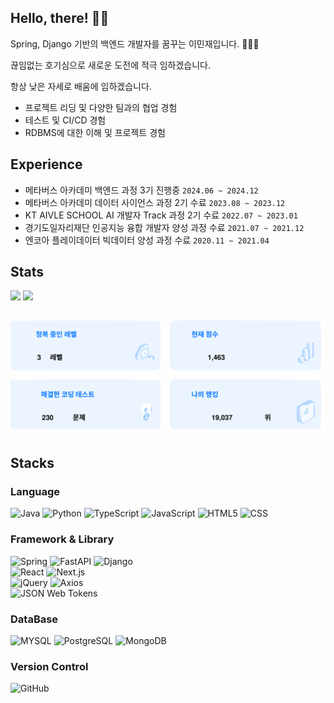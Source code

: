 ## Hello, there! 🖐🏻

Spring, Django 기반의 백엔드 개발자를 꿈꾸는 이민재입니다. 🙋🏻‍♂️

끊임없는 호기심으로 새로운 도전에 적극 임하겠습니다.

항상 낮은 자세로 배움에 임하겠습니다.

- 프로젝트 리딩 및 다양한 팀과의 협업 경험
- 테스트 및 CI/CD 경험
- RDBMS에 대한 이해 및 프로젝트 경험

## Experience

- 메타버스 아카데미 백엔드 과정 3기 진행중 `2024.06 ~ 2024.12`
- 메타버스 아카데미 데이터 사이언스 과정 2기 수료 `2023.08 ~ 2023.12`
- KT AIVLE SCHOOL AI 개발자 Track 과정 2기 수료 `2022.07 ~ 2023.01`
- 경기도일자리재단 인공지능 융합 개발자 양성 과정 수료 `2021.07 ~ 2021.12`
- 엔코아 플레이데이터 빅데이터 양성 과정 수료 `2020.11 ~ 2021.04`

## Stats

<p>
  <img height="120em" src="https://github-readme-stats.vercel.app/api?username=kamillee0918&show_icons=true&bg_color=30,e96443,904e95&title_color=fff&text_color=fff">
  <img height="120em" src="https://github-readme-stats.vercel.app/api/top-langs?username=kamillee0918&layout=compact&bg_color=30,e96443,904e95&title_color=fff&text_color=fff">
</p>

[![Programmers-Rank](https://github.com/kamillee0918/github-programmers-rank/blob/master/lib/result.svg)](https://github.com/kamillee0918/github-programmers-rank)

## Stacks

### Language

![Java](https://img.shields.io/badge/Java-%23ED8B00.svg?style=for-the-badge&logo=openjdk&logoColor=fff)
![Python](https://img.shields.io/badge/python-007396?style=for-the-badge&logo=python&logoColor=fff)
![TypeScript](https://img.shields.io/badge/TypeScript-3178C6?logo=typescript&logoColor=fff&style=for-the-badge)
![JavaScript](https://img.shields.io/badge/javascript-%23323330.svg?style=for-the-badge&logo=javascript&logoColor=%23F7DF1E)
![HTML5](https://img.shields.io/badge/html5-E34F26?style=for-the-badge&logo=html5&logoColor=white)
![CSS](https://img.shields.io/badge/css-1572B6?style=for-the-badge&logo=css3&logoColor=white)

### Framework & Library

![Spring](https://img.shields.io/badge/Spring-6DB33F?style=for-the-badge&logo=spring&logoColor=fff)
![FastAPI](https://img.shields.io/badge/FastAPI-005571?style=for-the-badge&logo=fastapi)
![Django](https://img.shields.io/badge/Django-005571?style=for-the-badge&logo=django)
<br>
![React](https://img.shields.io/badge/react-61DAFB?style=for-the-badge&logo=react&logoColor=black)
![Next.js](https://img.shields.io/badge/Next.js-000?logo=nextdotjs&logoColor=fff&style=for-the-badge)
<br>
![jQuery](https://img.shields.io/badge/jquery-0769AD?style=for-the-badge&logo=jquery&logoColor=white)
![Axios](https://img.shields.io/badge/Axios-5A29E4?logo=axios&logoColor=fff&style=for-the-badge)
<br>
![JSON Web Tokens](https://img.shields.io/badge/JSON%20Web%20Tokens-000?logo=jsonwebtokens&logoColor=fff&style=for-the-badge)

### DataBase

![MYSQL](https://img.shields.io/badge/mysql-4479A1?style=for-the-badge&logo=mysql&logoColor=white)
![PostgreSQL](https://img.shields.io/badge/PostgreSQL-4169E1?logo=postgresql&logoColor=fff&style=for-the-badge)
![MongoDB](https://img.shields.io/badge/mongodb-005571?style=for-the-badge&logo=mongodb)

### Version Control

![GitHub](https://img.shields.io/badge/github-181717?style=for-the-badge&logo=github&logoColor=white)
